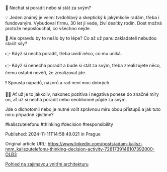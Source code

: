 🤔 Nechat si poradit nebo si stát za svým?


💡 Jeden známý je velmi tvrdohlavý a skeptický k jakýmkoliv radám, třeba i fundovaným. Vybudoval firmu, 30 let ji vede, živí desítky rodin. Dost možná protože neposlouchal, co všechno nejde.


🤔 Ale opravdu by to nešlo by to lépe? Co až už panu zakladateli nebudou stačit síly?


👉 Když si nechá poradit, třeba uvidí něco, co mu uniká.


👉 Když si nenechá poradit a bude si stát za svým, třeba zrealizujete něco, čemu ostatní nevěří, že zrealizovat jde.


❗ Spousta nápadů, názorů a rad není moc dobrých.


🤷‍♂️ Ať už je to jakkoliv, nakonec pozitiva i negativa ponese do značné míry on, ať už si nechá poradit nebo neoblomně půjde za svým.


Jde o dichotomii nebo je nutné volit správnou míru obou přístupů a jak tuto míru případně zjistíme?


#kaliszutelefonu #thinking #decision #responsibility


Published: 2024-11-11T14:58:49.021 in Prague

Original article URL: https://www.linkedin.com/posts/adam-kalisz-nnm_kaliszutelefonu-thinking-decision-activity-7261739146107392000-OLB3

[Pohled na zajímavou vnitřní architekturu](./media/urad-prace-zizkov.jpg)